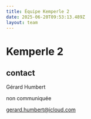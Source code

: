 ```yaml
---
title: Équipe Kemperle 2
date: 2025-06-20T09:53:13.489Z
layout: team
---
```


# Kemperle 2



## contact 

Gérard Humbert

non communiquée

gerard.humbert@icloud.com

